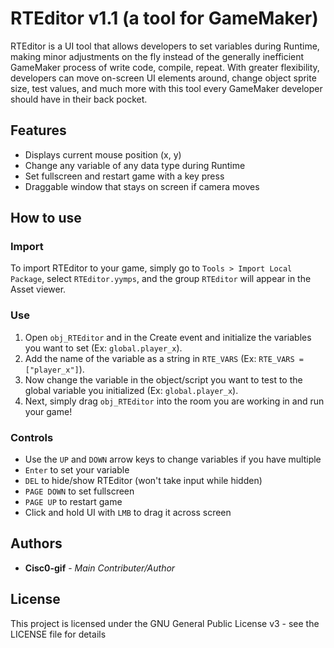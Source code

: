 # RTEditor v1.1 (a tool for GameMaker)

RTEditor is a UI tool that allows developers to set variables during Runtime, making minor adjustments on the fly instead of the generally inefficient GameMaker process of write code, compile, repeat. With greater flexibility, developers can move on-screen UI elements around, change object sprite size, test values, and much more with this tool every GameMaker developer should have in their back pocket.

## Features
* Displays current mouse position (x, y)
* Change any variable of any data type during Runtime
* Set fullscreen and restart game with a key press
* Draggable window that stays on screen if camera moves

## How to use

### Import
To import RTEditor to your game, simply go to ``` Tools > Import Local Package ```, select ```RTEditor.yymps```, and the group ```RTEditor``` will appear in the Asset viewer.

### Use
1. Open ```obj_RTEditor``` and in the Create event and initialize the variables you want to set (Ex: ```global.player_x```). 
2. Add the name of the variable as a string in ```RTE_VARS``` (Ex: ```RTE_VARS = ["player_x"]```).
3. Now change the variable in the object/script you want to test to the global variable you initialized (Ex: ```global.player_x```).
4. Next, simply drag ```obj_RTEditor``` into the room you are working in and run your game!

### Controls
* Use the ```UP``` and ```DOWN``` arrow keys to change variables if you have multiple
* ```Enter``` to set your variable
* ```DEL``` to hide/show RTEditor (won't take input while hidden)
* ```PAGE DOWN``` to set fullscreen
* ```PAGE UP``` to restart game
* Click and hold UI with ```LMB``` to drag it across screen

## Authors

* **Cisc0-gif** - *Main Contributer/Author*

## License

This project is licensed under the GNU General Public License v3 - see the LICENSE file for details

